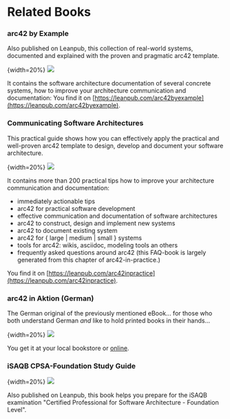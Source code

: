 # Related Books

### arc42 by Example

Also published on Leanpub, this collection of real-world systems, documented and explained
with the proven and pragmatic arc42 template.


{width=20%}
![](images/42-backmatter/arc42ByExample-400x515px.png)

It contains the software architecture documentation of several concrete systems,  how to improve your architecture communication and documentation: You find it on [https://leanpub.com/arc42byexample](https://leanpub.com/arc42byexample).


### Communicating Software Architectures

This practical guide shows how you can effectively apply the practical and well-proven arc42 template to design, develop and document your software architecture.

{width=20%}
![](images/42-backmatter/arc42-in-practice-cover-400x565.png)

It contains more than 200 practical tips how to improve your architecture communication and documentation:

* immediately actionable tips
* arc42 for practical software development
* effective communication and documentation of software architectures
* arc42 to construct, design and implement new systems
* arc42 to document existing system
* arc42 for { large | medium | small } systems
* tools for arc42: wikis, asciidoc, modeling tools an others
* frequently asked questions around arc42 (this FAQ-book is largely generated from
  this chapter of arc42-in-practice.)

You find it on [https://leanpub.com/arc42inpractice](https://leanpub.com/arc42inpractice).

### arc42 in Aktion (German)

The German original of the previously mentioned eBook... for those who both understand German _and_ like
to hold printed books in their hands...

{width=20%}
![](images/42-backmatter/arc42-in-Aktion-Cover-300px.png)

You get it at your local bookstore or [online](http://www.amazon.de/arc42-Aktion-Praktische-Tipps-Architekturdokumentation/dp/3446448012).



### iSAQB CPSA-Foundation Study Guide

{width=20%}
![](images/42-backmatter/esa42-cover-200px.png)

Also published on Leanpub, this book helps you prepare for the iSAQB
examination "Certified Professional for Software Architecture - Foundation Level".
